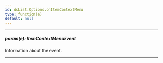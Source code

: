 ```yaml
---
id: dxList.Options.onItemContextMenu
type: function(e)
default: null
---
```

---
##### param(e): ItemContextMenuEvent
Information about the event.

---
